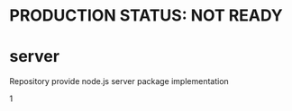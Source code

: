 # PRODUCTION STATUS: NOT READY

# server

Repository provide node.js server package implementation

1
